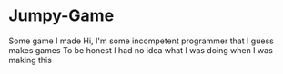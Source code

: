 # Jumpy-Game
Some game I made
Hi, I'm some incompetent programmer that I guess makes games
To be honest I had no idea what I was doing when I was making this

